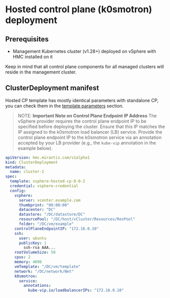 # Hosted control plane (k0smotron) deployment

## Prerequisites

- Management Kubernetes cluster (v1.28+) deployed on vSphere with HMC installed
  on it

Keep in mind that all control plane components for all managed clusters will
reside in the management cluster.


## ClusterDeployment manifest

Hosted CP template has mostly identical parameters with standalone CP, you can
check them in the [template parameters](template-parameters.md) section.

> NOTE: **Important Note on Control Plane Endpoint IP Address**
> The vSphere provider requires the control plane endpoint IP to be specified
> before deploying the cluster. Ensure that this IP matches the IP assigned to
> the k0smotron load balancer (LB) service. Provide the control plane endpoint
> IP to the k0smotron service via an annotation accepted by your LB provider
> (e.g., the `kube-vip` annotation in the example below).

```yaml
apiVersion: hmc.mirantis.com/v1alpha1
kind: ClusterDeployment
metadata:
  name: cluster-1
spec:
  template: vsphere-hosted-cp-0-0-2
  credential: vsphere-credential
  config:
    vsphere:
      server: vcenter.example.com
      thumbprint: "00:00:00"
      datacenter: "DC"
      datastore: "/DC/datastore/DC"
      resourcePool: "/DC/host/vCluster/Resources/ResPool"
      folder: "/DC/vm/example"
    controlPlaneEndpointIP: "172.16.0.10"
    ssh:
      user: ubuntu
      publicKey: |
        ssh-rsa AAA...
    rootVolumeSize: 50
    cpus: 2
    memory: 4096
    vmTemplate: "/DC/vm/template"
    network: "/DC/network/Net"
    k0smotron:
      service:
        annotations:
          kube-vip.io/loadbalancerIPs: "172.16.0.10"
```

